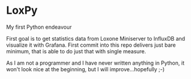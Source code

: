 # LoxPy
My first Python endeavour

First goal is to get statistics data from Loxone Miniserver to InfluxDB and visualize it with Grafana.
First commit into this repo delivers just bare minimum, that is able to do just that with single measure.

As I am not a programmer and I have never written anything in Python, it won't look nice at the beginning, but I will improve...hopefully ;-)
